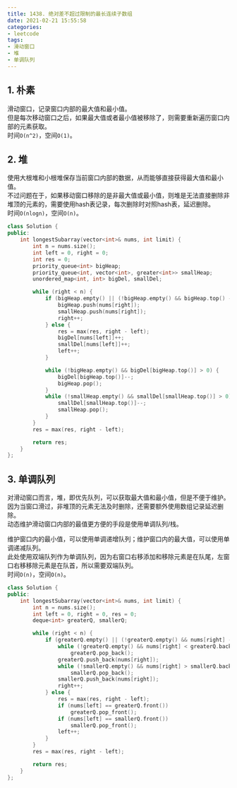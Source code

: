 ```yaml
---
title: 1438. 绝对差不超过限制的最长连续子数组
date: 2021-02-21 15:55:58
categories: 
- leetcode
tags: 
- 滑动窗口
- 堆
- 单调队列
---
```

## 1. 朴素
滑动窗口，记录窗口内部的最大值和最小值。  
但是每次移动窗口之后，如果最大值或者最小值被移除了，则需要重新遍历窗口内部的元素获取。  
时间`O(n^2)`，空间`O(1)`。  

## 2. 堆
使用大根堆和小根堆保存当前窗口内部的数据，从而能够直接获得最大值和最小值。  
不过问题在于，如果移动窗口移除的是非最大值或最小值，则堆是无法直接删除非堆顶的元素的，需要使用hash表记录，每次删除时对照hash表，延迟删除。  
时间`O(nlogn)`，空间`O(n)`。  
```cpp
class Solution {
public:
    int longestSubarray(vector<int>& nums, int limit) {
        int n = nums.size();
        int left = 0, right = 0;
        int res = 0;
        priority_queue<int> bigHeap;
        priority_queue<int, vector<int>, greater<int>> smallHeap;
        unordered_map<int, int> bigDel, smallDel;

        while (right < n) {
            if (bigHeap.empty() || (!bigHeap.empty() && bigHeap.top() - nums[right] <= limit && nums[right] - smallHeap.top() <= limit)) {
                bigHeap.push(nums[right]);
                smallHeap.push(nums[right]);
                right++;
            } else {
                res = max(res, right - left);
                bigDel[nums[left]]++;
                smallDel[nums[left]]++;
                left++;
            }

            while (!bigHeap.empty() && bigDel[bigHeap.top()] > 0) {
                bigDel[bigHeap.top()]--;
                bigHeap.pop();
            }
            while (!smallHeap.empty() && smallDel[smallHeap.top()] > 0) {
                smallDel[smallHeap.top()]--;
                smallHeap.pop();
            }
        }
        res = max(res, right - left);

        return res;
    }
};
```

## 3. 单调队列
对滑动窗口而言，堆，即优先队列，可以获取最大值和最小值，但是不便于维护。因为当窗口滑过，非堆顶的元素无法及时删除，还需要额外使用数组记录延迟删除。  
动态维护滑动窗口内部的最值更方便的手段是使用单调队列/栈。  

维护窗口内的最小值，可以使用单调递增队列；维护窗口内的最大值，可以使用单调递减队列。  
此处使用双端队列作为单调队列，因为右窗口右移添加和移除元素是在队尾，左窗口右移移除元素是在队首，所以需要双端队列。  
时间`O(n)`，空间`O(n)`。  
```cpp
class Solution {
public:
    int longestSubarray(vector<int>& nums, int limit) {
        int n = nums.size();
        int left = 0, right = 0, res = 0;
        deque<int> greaterQ, smallerQ;

        while (right < n) {
            if (greaterQ.empty() || (!greaterQ.empty() && nums[right] - greaterQ.front() <= limit && smallerQ.front() - nums[right] <= limit)) {
                while (!greaterQ.empty() && nums[right] < greaterQ.back())
                    greaterQ.pop_back();
                greaterQ.push_back(nums[right]);
                while (!smallerQ.empty() && nums[right] > smallerQ.back())
                    smallerQ.pop_back();
                smallerQ.push_back(nums[right]);
                right++;
            } else {
                res = max(res, right - left);
                if (nums[left] == greaterQ.front())
                    greaterQ.pop_front();
                if (nums[left] == smallerQ.front())
                    smallerQ.pop_front();
                left++;
            }
        }
        res = max(res, right - left);

        return res;
    }
};
```